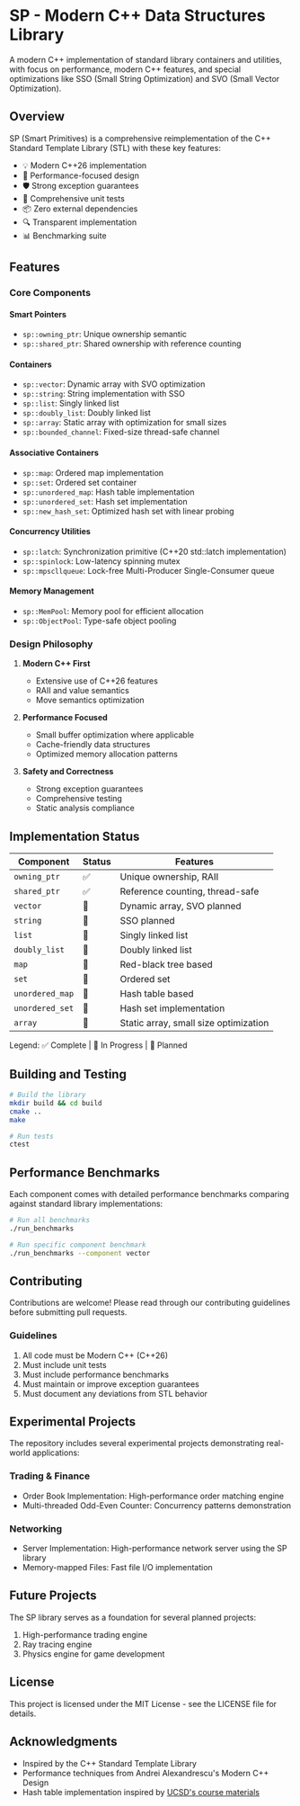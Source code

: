 # SP - Modern C++ Data Structures Library

A modern C++ implementation of standard library containers and utilities, with focus on performance, modern C++ features, and special optimizations like SSO (Small String Optimization) and SVO (Small Vector Optimization).

## Overview

SP (Smart Primitives) is a comprehensive reimplementation of the C++ Standard Template Library (STL) with these key features:

- 💡 Modern C++26 implementation
- 🚀 Performance-focused design
- 🛡️ Strong exception guarantees
- 🧪 Comprehensive unit tests
- 📦 Zero external dependencies
- 🔍 Transparent implementation
- 📊 Benchmarking suite

## Features

### Core Components

#### Smart Pointers
- `sp::owning_ptr`: Unique ownership semantic
- `sp::shared_ptr`: Shared ownership with reference counting

#### Containers
- `sp::vector`: Dynamic array with SVO optimization
- `sp::string`: String implementation with SSO
- `sp::list`: Singly linked list
- `sp::doubly_list`: Doubly linked list
- `sp::array`: Static array with optimization for small sizes
- `sp::bounded_channel`: Fixed-size thread-safe channel

#### Associative Containers
- `sp::map`: Ordered map implementation
- `sp::set`: Ordered set container
- `sp::unordered_map`: Hash table implementation
- `sp::unordered_set`: Hash set implementation
- `sp::new_hash_set`: Optimized hash set with linear probing

#### Concurrency Utilities
- `sp::latch`: Synchronization primitive (C++20 std::latch implementation)
- `sp::spinlock`: Low-latency spinning mutex
- `sp::mpscllqueue`: Lock-free Multi-Producer Single-Consumer queue

#### Memory Management
- `sp::MemPool`: Memory pool for efficient allocation
- `sp::ObjectPool`: Type-safe object pooling

### Design Philosophy

1. **Modern C++ First**
   - Extensive use of C++26 features
   - RAII and value semantics
   - Move semantics optimization

2. **Performance Focused**
   - Small buffer optimization where applicable
   - Cache-friendly data structures
   - Optimized memory allocation patterns

3. **Safety and Correctness**
   - Strong exception guarantees
   - Comprehensive testing
   - Static analysis compliance

## Implementation Status

| Component | Status | Features |
|-----------|--------|----------|
| `owning_ptr` | ✅ | Unique ownership, RAII |
| `shared_ptr` | ✅ | Reference counting, thread-safe |
| `vector` | 🚧 | Dynamic array, SVO planned |
| `string` | 🚧 | SSO planned |
| `list` | 🚧 | Singly linked list |
| `doubly_list` | 🚧 | Doubly linked list |
| `map` | 📝 | Red-black tree based |
| `set` | 📝 | Ordered set |
| `unordered_map` | 📝 | Hash table based |
| `unordered_set` | 📝 | Hash set implementation |
| `array` | 📝 | Static array, small size optimization |

Legend: ✅ Complete | 🚧 In Progress | 📝 Planned

## Building and Testing

```bash
# Build the library
mkdir build && cd build
cmake ..
make

# Run tests
ctest
```

## Performance Benchmarks

Each component comes with detailed performance benchmarks comparing against standard library implementations:

```bash
# Run all benchmarks
./run_benchmarks

# Run specific component benchmark
./run_benchmarks --component vector
```

## Contributing

Contributions are welcome! Please read through our contributing guidelines before submitting pull requests.

### Guidelines
1. All code must be Modern C++ (C++26)
2. Must include unit tests
3. Must include performance benchmarks
4. Must maintain or improve exception guarantees
5. Must document any deviations from STL behavior

## Experimental Projects

The repository includes several experimental projects demonstrating real-world applications:

### Trading & Finance
- Order Book Implementation: High-performance order matching engine
- Multi-threaded Odd-Even Counter: Concurrency patterns demonstration

### Networking
- Server Implementation: High-performance network server using the SP library
- Memory-mapped Files: Fast file I/O implementation

## Future Projects

The SP library serves as a foundation for several planned projects:
1. High-performance trading engine
2. Ray tracing engine
3. Physics engine for game development

## License

This project is licensed under the MIT License - see the LICENSE file for details.

## Acknowledgments

- Inspired by the C++ Standard Template Library
- Performance techniques from Andrei Alexandrescu's Modern C++ Design
- Hash table implementation inspired by [UCSD's course materials](https://cseweb.ucsd.edu/~kube/cls/100/Lectures/lec16/lec16.html)
